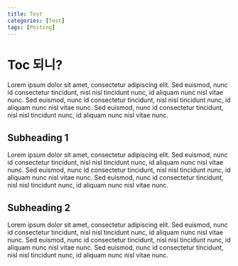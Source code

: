 ```yaml
---
title: Test
categories: [Test]
tags: [Posting]
---
```


# Toc 되니?

Lorem ipsum dolor sit amet, consectetur adipiscing elit. Sed euismod, nunc id consectetur tincidunt, nisl nisl tincidunt nunc, id aliquam nunc nisl vitae nunc. Sed euismod, nunc id consectetur tincidunt, nisl nisl tincidunt nunc, id aliquam nunc nisl vitae nunc. Sed euismod, nunc id consectetur tincidunt, nisl nisl tincidunt nunc, id aliquam nunc nisl vitae nunc.

## Subheading 1

Lorem ipsum dolor sit amet, consectetur adipiscing elit. Sed euismod, nunc id consectetur tincidunt, nisl nisl tincidunt nunc, id aliquam nunc nisl vitae nunc. Sed euismod, nunc id consectetur tincidunt, nisl nisl tincidunt nunc, id aliquam nunc nisl vitae nunc. Sed euismod, nunc id consectetur tincidunt, nisl nisl tincidunt nunc, id aliquam nunc nisl vitae nunc.

## Subheading 2

Lorem ipsum dolor sit amet, consectetur adipiscing elit. Sed euismod, nunc id consectetur tincidunt, nisl nisl tincidunt nunc, id aliquam nunc nisl vitae nunc. Sed euismod, nunc id consectetur tincidunt, nisl nisl tincidunt nunc, id aliquam nunc nisl vitae nunc. Sed euismod, nunc id consectetur tincidunt, nisl nisl tincidunt nunc, id aliquam nunc nisl vitae nunc.

